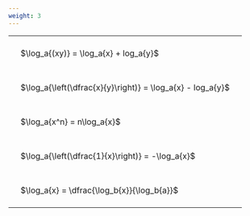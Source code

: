 ```yaml
---
weight: 3
---
```


<style type="text/css">
#T_e9c19 th.col_heading {
  text-align: left;
  font-size: 1em;
}
#T_e9c19 td {
  text-align: left;
  font-size: 1em;
  padding: 1.5em;
}
</style>
<table id="T_e9c19">
  <thead>
  </thead>
  <tbody>
    <tr>
      <td id="T_e9c19_row0_col0" class="data row0 col0" >$\log_a{(xy)} = \log_a{x} + log_a{y}$</td>
    </tr>
    <tr>
      <td id="T_e9c19_row1_col0" class="data row1 col0" >$\log_a{\left(\dfrac{x}{y}\right)} = \log_a{x} - log_a{y}$</td>
    </tr>
    <tr>
      <td id="T_e9c19_row2_col0" class="data row2 col0" >$\log_a{x^n} = n\log_a{x}$</td>
    </tr>
    <tr>
      <td id="T_e9c19_row3_col0" class="data row3 col0" >$\log_a{\left(\dfrac{1}{x}\right)} = -\log_a{x}$</td>
    </tr>
    <tr>
      <td id="T_e9c19_row4_col0" class="data row4 col0" >$\log_a{x} = \dfrac{\log_b{x}}{\log_b{a}}$</td>
    </tr>
  </tbody>
</table>
